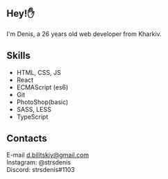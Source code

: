 Hey!:raised_hand:
---------------------------
I'm  Denis, a 26 years old web developer from Kharkiv. 

Skills
---------------------------
+ HTML, CSS, JS
+ React
+ ECMAScript (es6)
+ Git
+ PhotoShop(basic)
+ SASS, LESS
+ TypeScript

Contacts
---------------------------
E-mail d.bilitskiy@gmail.com  
Instagram: @strsdenis  
Discord: strsdenis#1103  